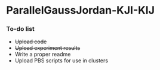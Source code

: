 # ParallelGaussJordan-KJI-KIJ

### To-do list
- ~~Upload code~~
- ~~Upload experiment results~~
- Write a proper readme
- Upload PBS scripts for use in clusters
